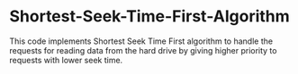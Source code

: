 # Shortest-Seek-Time-First-Algorithm
This code implements Shortest Seek Time First algorithm to handle the requests for reading data from the hard drive by giving higher priority to requests with lower seek time.

